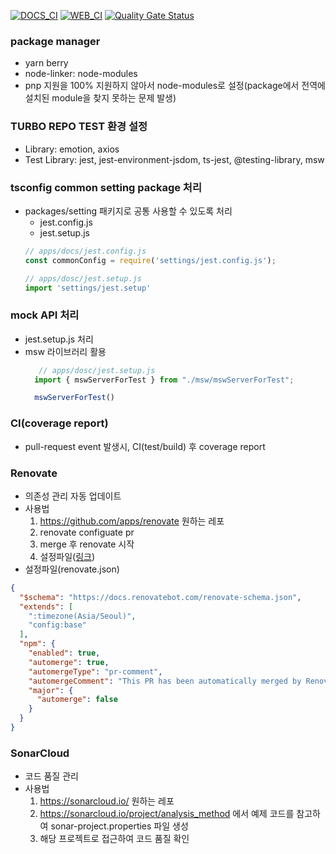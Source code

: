 [![DOCS_CI](https://github.com/kode15333/morerepo-setting/actions/workflows/docs_ci.yml/badge.svg)](https://github.com/kode15333/morerepo-setting/actions/workflows/docs_ci.yml)
[![WEB_CI](https://github.com/kode15333/morerepo-setting/actions/workflows/web_ci.yml/badge.svg)](https://github.com/kode15333/morerepo-setting/actions/workflows/web_ci.yml)
[![Quality Gate Status](https://sonarcloud.io/api/project_badges/measure?project=kode15333_morerepo-setting&metric=alert_status)](https://sonarcloud.io/summary/new_code?id=kode15333_morerepo-setting)
### package manager
- yarn berry
- node-linker: node-modules
- pnp 지원을 100% 지원하지 않아서 node-modules로 설정(package에서 전역에 설치된 module을 찾지 못하는 문제 발생)

### TURBO REPO TEST 환경 설정
- Library: emotion, axios
- Test Library:  jest, jest-environment-jsdom, ts-jest, @testing-library, msw

### tsconfig common setting package 처리
- packages/setting 패키지로  공통 사용할 수 있도록 처리
  - jest.config.js
  - jest.setup.js
  ```js
  // apps/docs/jest.config.js
  const commonConfig = require('settings/jest.config.js');

  // apps/dosc/jest.setup.js
  import 'settings/jest.setup'

  ```

### mock API 처리
- jest.setup.js 처리
- msw 라이브러리 활용
  ```js
     // apps/dosc/jest.setup.js
    import { mswServerForTest } from "./msw/mswServerForTest";

    mswServerForTest()
  ```
### CI(coverage report)
- pull-request event 발생시, CI(test/build) 후 coverage report
  
### Renovate
- 의존성 관리 자동 업데이트
- 사용법
  1. https://github.com/apps/renovate 원하는 레포
  2. renovate configuate pr 
  3. merge 후 renovate 시작
  4. 설정파일([링크](https://docs.renovatebot.com/configuration-options))
- 설정파일(renovate.json)  
```json
{
  "$schema": "https://docs.renovatebot.com/renovate-schema.json",
  "extends": [
    ":timezone(Asia/Seoul)",
    "config:base"
  ],
  "npm": {
    "enabled": true,
    "automerge": true,
    "automergeType": "pr-comment",
    "automergeComment": "This PR has been automatically merged by Renovate Bot because it only modifies package.json files.",
    "major": {
      "automerge": false
    }
  }
}

```
### SonarCloud
- 코드 품질 관리
- 사용법
  1. https://sonarcloud.io/ 원하는 레포
  2. https://sonarcloud.io/project/analysis_method 에서 예제 코드를 참고하여 sonar-project.properties 파일 생성
  3. 해당 프로젝트로 접근하여 코드 품질 확인
